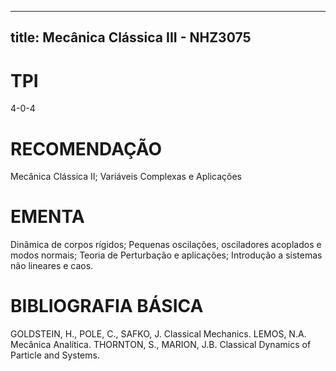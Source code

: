 
---
title: Mecânica Clássica III - NHZ3075 
---

# TPI

4-0-4

# RECOMENDAÇÃO

Mecânica Clássica II; Variáveis Complexas e Aplicações

# EMENTA

Dinâmica de corpos rígidos; Pequenas oscilações, osciladores acoplados e modos normais; Teoria de Perturbação e aplicações; Introdução a sistemas não lineares e caos.

# BIBLIOGRAFIA BÁSICA

GOLDSTEIN, H., POLE, C., SAFKO, J. Classical Mechanics.
LEMOS, N.A. Mecânica Analítica.
THORNTON, S., MARION, J.B. Classical Dynamics of Particle and Systems.
        